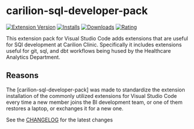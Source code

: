 # carilion-sql-developer-pack

[![Extension Version](https://vsmarketplacebadge.apphb.com/version-short/CarilionClinicData.carilion-sql-developer-pack.svg?color=blue&style=?style=for-the-badge&logo=visual-studio-code)](https://marketplace.visualstudio.com/items?itemName=Gydunhn.vsc-essentials) 
[![Installs](https://vsmarketplacebadge.apphb.com/installs/CarilionClinicData.carilion-sql-developer-pack.svg?color=blue&style=flat-square)](https://marketplace.visualstudio.com/items?itemName=Gydunhn.vsc-essentials)
[![Downloads](https://vsmarketplacebadge.apphb.com/downloads/CarilionClinicData.carilion-sql-developer-pack.svg?color=blue&style=flat-square)](https://marketplace.visualstudio.com/items?itemName=Gydunhn.vsc-essentials)
[![Rating](https://vsmarketplacebadge.apphb.com/rating-short/CarilionClinicData.carilion-sql-developer-pack.svg?color=blue&style=flat-square)](https://marketplace.visualstudio.com/items?itemName=Gydunhn.vsc-essentials)

This extension pack for Visual Studio Code adds extensions that are useful for SQl development at Carilion Clinic. Specifically it includes extensions useful for git, sql, and dbt workflows being hused by the Healthcare Analytics Department.

## Reasons

The [carilion-sql-developer-pack] was made to standardize the extension installation of the commonly utilized extensions for Visual Studio Code every time a new member joins the BI development team, or one of them restores a laptop, or exchanges it for a new one.

See the [CHANGELOG](CHANGELOG.md) for the latest changes
